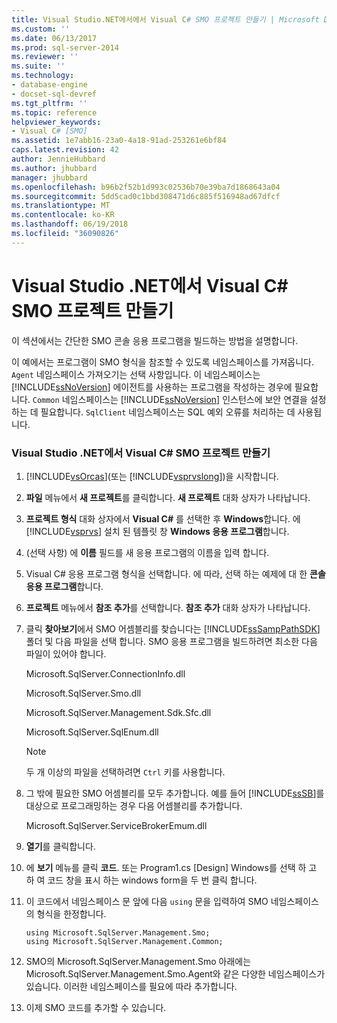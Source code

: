 ```yaml
---
title: Visual Studio.NET에서에서 Visual C# SMO 프로젝트 만들기 | Microsoft Docs
ms.custom: ''
ms.date: 06/13/2017
ms.prod: sql-server-2014
ms.reviewer: ''
ms.suite: ''
ms.technology:
- database-engine
- docset-sql-devref
ms.tgt_pltfrm: ''
ms.topic: reference
helpviewer_keywords:
- Visual C# [SMO]
ms.assetid: 1e7abb16-23a0-4a18-91ad-253261e6bf84
caps.latest.revision: 42
author: JennieHubbard
ms.author: jhubbard
manager: jhubbard
ms.openlocfilehash: b96b2f52b1d993c02536b70e39ba7d1868643a04
ms.sourcegitcommit: 5dd5cad0c1bbd308471d6c885f516948ad67dfcf
ms.translationtype: MT
ms.contentlocale: ko-KR
ms.lasthandoff: 06/19/2018
ms.locfileid: "36090826"
---
```

# <a name="create-a-visual-c-smo-project-in-visual-studio-net"></a>Visual Studio .NET에서 Visual C# SMO 프로젝트 만들기
  이 섹션에서는 간단한 SMO 콘솔 응용 프로그램을 빌드하는 방법을 설명합니다.  
  
 이 예에서는 프로그램이 SMO 형식을 참조할 수 있도록 네임스페이스를 가져옵니다. `Agent` 네임스페이스 가져오기는 선택 사항입니다. 이 네임스페이스는 [!INCLUDE[ssNoVersion](../../includes/ssnoversion-md.md)] 에이전트를 사용하는 프로그램을 작성하는 경우에 필요합니다. `Common` 네임스페이스는 [!INCLUDE[ssNoVersion](../../includes/ssnoversion-md.md)] 인스턴스에 보안 연결을 설정하는 데 필요합니다. `SqlClient` 네임스페이스는 SQL 예외 오류를 처리하는 데 사용됩니다.  
  
### <a name="creating-a-visual-c-smo-project-in-visual-studionet"></a>Visual Studio .NET에서 Visual C# SMO 프로젝트 만들기  
  
1.  [!INCLUDE[vsOrcas](../../includes/vsorcas-md.md)](또는 [!INCLUDE[vsprvslong](../../includes/vsprvslong-md.md)])을 시작합니다.  
  
2.  **파일** 메뉴에서 **새 프로젝트**를 클릭합니다. **새 프로젝트** 대화 상자가 나타납니다.  
  
3.  **프로젝트 형식** 대화 상자에서 **Visual C#** 를 선택한 후 **Windows**합니다. 에 [!INCLUDE[vsprvs](../../includes/vsprvs-md.md)] 설치 된 템플릿 창 **Windows 응용 프로그램**합니다.  
  
4.  (선택 사항) 에 **이름** 필드를 새 응용 프로그램의 이름을 입력 합니다.  
  
5.  Visual C# 응용 프로그램 형식을 선택합니다. 에 따라, 선택 하는 예제에 대 한 **콘솔 응용 프로그램**합니다.  
  
6.  **프로젝트** 메뉴에서 **참조 추가**를 선택합니다. **참조 추가** 대화 상자가 나타납니다.  
  
7.  클릭 **찾아보기**에서 SMO 어셈블리를 찾습니다는 [!INCLUDE[ssSampPathSDK](../../includes/sssamppathsdk-md.md)] 폴더 및 다음 파일을 선택 합니다. SMO 응용 프로그램을 빌드하려면 최소한 다음 파일이 있어야 합니다.  
  
     Microsoft.SqlServer.ConnectionInfo.dll  
  
     Microsoft.SqlServer.Smo.dll  
  
     Microsoft.SqlServer.Management.Sdk.Sfc.dll  
  
     Microsoft.SqlServer.SqlEnum.dll  
  
    > [!NOTE]  
    >  두 개 이상의 파일을 선택하려면 `Ctrl` 키를 사용합니다.  
  
8.  그 밖에 필요한 SMO 어셈블리를 모두 추가합니다. 예를 들어 [!INCLUDE[ssSB](../../includes/sssb-md.md)]를 대상으로 프로그래밍하는 경우 다음 어셈블리를 추가합니다.  
  
     Microsoft.SqlServer.ServiceBrokerEmum.dll  
  
9. **열기**를 클릭합니다.  
  
10. 에 **보기** 메뉴를 클릭 **코드**. 또는 Program1.cs [Design] Windows를 선택 하 고 하 여 코드 창을 표시 하는 windows form을 두 번 클릭 합니다.  
  
11. 이 코드에서 네임스페이스 문 앞에 다음 `using` 문을 입력하여 SMO 네임스페이스의 형식을 한정합니다.  
  
    ```  
    using Microsoft.SqlServer.Management.Smo;  
    using Microsoft.SqlServer.Management.Common;  
    ```  
  
12. SMO의 Microsoft.SqlServer.Management.Smo 아래에는 Microsoft.SqlServer.Management.Smo.Agent와 같은 다양한 네임스페이스가 있습니다. 이러한 네임스페이스를 필요에 따라 추가합니다.  
  
13. 이제 SMO 코드를 추가할 수 있습니다.  
  
  